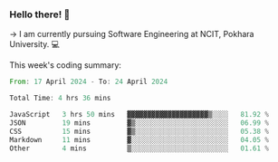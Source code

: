 ### Hello there! 👋

-> I am currently pursuing Software Engineering at NCIT, Pokhara University. 💻


This week's coding summary:
<!--START_SECTION:waka-->

```rust
From: 17 April 2024 - To: 24 April 2024

Total Time: 4 hrs 36 mins

JavaScript   3 hrs 50 mins   ▓▓▓▓▓▓▓▓▓▓▓▓▓▓▓▓▓▓▓▓▒░░░░   81.92 %
JSON         19 mins         ▓▒░░░░░░░░░░░░░░░░░░░░░░░   06.99 %
CSS          15 mins         ▓▒░░░░░░░░░░░░░░░░░░░░░░░   05.38 %
Markdown     11 mins         ▓░░░░░░░░░░░░░░░░░░░░░░░░   04.05 %
Other        4 mins          ▒░░░░░░░░░░░░░░░░░░░░░░░░   01.61 %
```

<!--END_SECTION:waka-->

